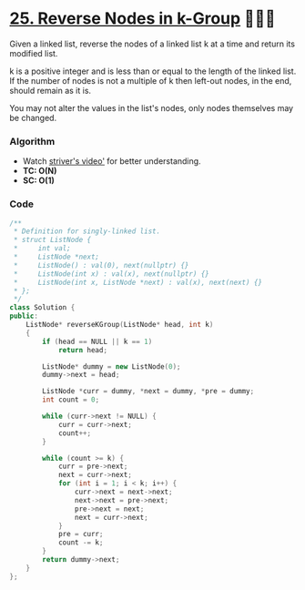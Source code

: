 # [25. Reverse Nodes in k-Group](https://leetcode.com/problems/reverse-nodes-in-k-group/) 🌟🌟🌟

Given a linked list, reverse the nodes of a linked list k at a time and return its modified list.

k is a positive integer and is less than or equal to the length of the linked list. If the number of nodes is not a multiple of k then left-out nodes, in the end, should remain as it is.

You may not alter the values in the list's nodes, only nodes themselves may be changed.

### Algorithm

<!-- TODO: Add explanation, redo this question -->

-   Watch [striver's video'](https://www.youtube.com/watch?v=Of0HPkk3JgI) for better understanding.
-   **TC: O(N)**
-   **SC: O(1)**

### Code

```cpp
/**
 * Definition for singly-linked list.
 * struct ListNode {
 *     int val;
 *     ListNode *next;
 *     ListNode() : val(0), next(nullptr) {}
 *     ListNode(int x) : val(x), next(nullptr) {}
 *     ListNode(int x, ListNode *next) : val(x), next(next) {}
 * };
 */
class Solution {
public:
    ListNode* reverseKGroup(ListNode* head, int k)
    {
        if (head == NULL || k == 1)
            return head;

        ListNode* dummy = new ListNode(0);
        dummy->next = head;

        ListNode *curr = dummy, *next = dummy, *pre = dummy;
        int count = 0;

        while (curr->next != NULL) {
            curr = curr->next;
            count++;
        }

        while (count >= k) {
            curr = pre->next;
            next = curr->next;
            for (int i = 1; i < k; i++) {
                curr->next = next->next;
                next->next = pre->next;
                pre->next = next;
                next = curr->next;
            }
            pre = curr;
            count -= k;
        }
        return dummy->next;
    }
};
```
